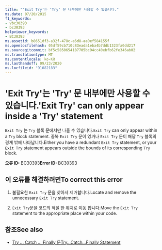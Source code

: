 ```yaml
---
title: "'Exit Try'는 'Try' 문 내부에만 사용할 수 있습니다."
ms.date: 07/20/2015
f1_keywords:
- vbc30393
- bc30393
helpviewer_keywords:
- BC30393
ms.assetid: b8651df3-a32f-478c-a6d8-aa0ef584155f
ms.openlocfilehash: 05df59cb710c83eada1eba4b7ddb1323fa0dd217
ms.sourcegitcommit: bf5c5850654187705bc94cc40ebfb62fe346ab02
ms.translationtype: MT
ms.contentlocale: ko-KR
ms.lasthandoff: 09/23/2020
ms.locfileid: "91082183"
---
```

# <a name="exit-try-can-only-appear-inside-a-try-statement"></a><span data-ttu-id="0dd0b-102">'Exit Try'는 'Try' 문 내부에만 사용할 수 있습니다.</span><span class="sxs-lookup"><span data-stu-id="0dd0b-102">'Exit Try' can only appear inside a 'Try' statement</span></span>

<span data-ttu-id="0dd0b-103">`Exit Try` 는 `Try` 블록 문에서만 나올 수 있습니다.</span><span class="sxs-lookup"><span data-stu-id="0dd0b-103">`Exit Try` can only appear within a `Try` block statement.</span></span> <span data-ttu-id="0dd0b-104">중복 `Exit Try` 문이 있거나 `Exit Try` 문이 해당 `Try` 블록의 경계 밖에 나타납니다.</span><span class="sxs-lookup"><span data-stu-id="0dd0b-104">Either you have a redundant `Exit Try` statement, or your `Exit Try` statement appears outside the bounds of its corresponding `Try` block.</span></span>  
  
 <span data-ttu-id="0dd0b-105">**오류 ID:** BC30393</span><span class="sxs-lookup"><span data-stu-id="0dd0b-105">**Error ID:** BC30393</span></span>  
  
## <a name="to-correct-this-error"></a><span data-ttu-id="0dd0b-106">이 오류를 해결하려면</span><span class="sxs-lookup"><span data-stu-id="0dd0b-106">To correct this error</span></span>  
  
1. <span data-ttu-id="0dd0b-107">불필요한 `Exit Try` 문을 찾아서 제거합니다.</span><span class="sxs-lookup"><span data-stu-id="0dd0b-107">Locate and remove the unnecessary `Exit Try` statement.</span></span>  
  
2. <span data-ttu-id="0dd0b-108">`Exit Try`문을 코드의 적절 한 위치로 이동 합니다.</span><span class="sxs-lookup"><span data-stu-id="0dd0b-108">Move the `Exit Try` statement to the appropriate place within your code.</span></span>  
  
## <a name="see-also"></a><span data-ttu-id="0dd0b-109">참조</span><span class="sxs-lookup"><span data-stu-id="0dd0b-109">See also</span></span>

- [<span data-ttu-id="0dd0b-110">Try ... Catch ... Finally 문</span><span class="sxs-lookup"><span data-stu-id="0dd0b-110">Try...Catch...Finally Statement</span></span>](../language-reference/statements/try-catch-finally-statement.md)
